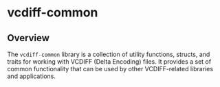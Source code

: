 # vcdiff-common

## Overview
The `vcdiff-common` library is a collection of utility functions, structs, and traits for working with VCDIFF (Delta Encoding) files. It provides a set of common functionality that can be used by other VCDIFF-related libraries and applications.
